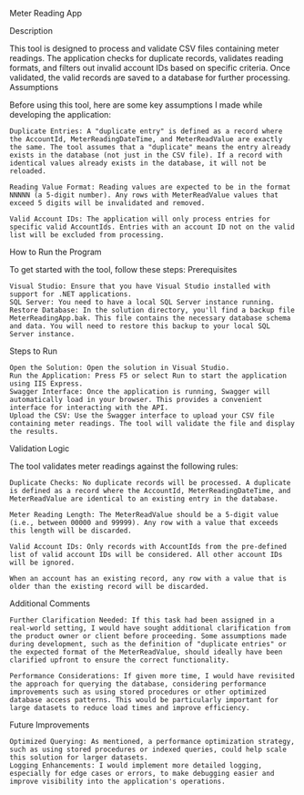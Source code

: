 ﻿Meter Reading App

Description

This tool is designed to process and validate CSV files containing meter readings. The application checks for duplicate records, validates reading formats, and filters out invalid account IDs based on specific criteria. Once validated, the valid records are saved to a database for further processing.
Assumptions

Before using this tool, here are some key assumptions I made while developing the application:

    Duplicate Entries: A "duplicate entry" is defined as a record where the AccountId, MeterReadingDateTime, and MeterReadValue are exactly the same. The tool assumes that a "duplicate" means the entry already exists in the database (not just in the CSV file). If a record with identical values already exists in the database, it will not be reloaded.

    Reading Value Format: Reading values are expected to be in the format NNNNN (a 5-digit number). Any rows with MeterReadValue values that exceed 5 digits will be invalidated and removed.

    Valid Account IDs: The application will only process entries for specific valid AccountIds. Entries with an account ID not on the valid list will be excluded from processing.

How to Run the Program

To get started with the tool, follow these steps:
Prerequisites

    Visual Studio: Ensure that you have Visual Studio installed with support for .NET applications.
    SQL Server: You need to have a local SQL Server instance running.
    Restore Database: In the solution directory, you'll find a backup file MeterReadingApp.bak. This file contains the necessary database schema and data. You will need to restore this backup to your local SQL Server instance.

Steps to Run

    Open the Solution: Open the solution in Visual Studio.
    Run the Application: Press F5 or select Run to start the application using IIS Express.
    Swagger Interface: Once the application is running, Swagger will automatically load in your browser. This provides a convenient interface for interacting with the API.
    Upload the CSV: Use the Swagger interface to upload your CSV file containing meter readings. The tool will validate the file and display the results.

Validation Logic

The tool validates meter readings against the following rules:

    Duplicate Checks: No duplicate records will be processed. A duplicate is defined as a record where the AccountId, MeterReadingDateTime, and MeterReadValue are identical to an existing entry in the database.

    Meter Reading Length: The MeterReadValue should be a 5-digit value (i.e., between 00000 and 99999). Any row with a value that exceeds this length will be discarded.

    Valid Account IDs: Only records with AccountIds from the pre-defined list of valid account IDs will be considered. All other account IDs will be ignored.

    When an account has an existing record, any row with a value that is older than the existing record will be discarded.


Additional Comments

    Further Clarification Needed: If this task had been assigned in a real-world setting, I would have sought additional clarification from the product owner or client before proceeding. Some assumptions made during development, such as the definition of "duplicate entries" or the expected format of the MeterReadValue, should ideally have been clarified upfront to ensure the correct functionality.

    Performance Considerations: If given more time, I would have revisited the approach for querying the database, considering performance improvements such as using stored procedures or other optimized database access patterns. This would be particularly important for large datasets to reduce load times and improve efficiency.

Future Improvements

    Optimized Querying: As mentioned, a performance optimization strategy, such as using stored procedures or indexed queries, could help scale this solution for larger datasets.
    Logging Enhancements: I would implement more detailed logging, especially for edge cases or errors, to make debugging easier and improve visibility into the application's operations.
